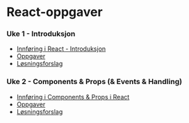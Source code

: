 
# React-oppgaver

### Uke 1 - Introduksjon
 - [Innføring i React - Introduksjon](https://github.com/dawood11/React-oppgaver/blob/master/Uke%201%20-%20Introduction/Innføring%20i%20React%20introduksjon.md)
 - [Oppgaver](https://github.com/dawood11/React-oppgaver/blob/master/Uke%201%20-%20Introduction/Uke%201%20-%20React%20-%20Introduksjon.md)
 - [Løsningsforslag](https://github.com/dawood11/React-oppgaver/blob/master/Uke%201%20-%20Introduction/Uke%201%20-%20React%20-%20Introduksjon%20-%20Løsningsforslag.md)

### Uke 2 - Components & Props (& Events & Handling)
 - [Innføring i Components & Props i React](https://github.com/dawood11/React-oppgaver/blob/master/Uke%202%20-%20Components%20%26%20Props/Innføring%20i%20Components%20%26%20Props.md)
 - [Oppgaver](https://github.com/dawood11/React-oppgaver/blob/master/Uke%202%20-%20Components%20%26%20Props/Uke%202%20-%20React%20-%20Component%20%26%20Props.md)
 - [Løsningsforslag](https://github.com/dawood11/React-oppgaver/blob/master/Uke%202%20-%20Components%20%26%20Props/Uke%202%20-%20React%20-%20Component%20%26%20Props%20-%20Løsningsforslag.md)

<!-- ### Uke 3 - Hooks: useState
 - [Innføring i React Hooks: useState](https://github.com/dawood11/React-oppgaver/blob/master/Uke%203%20-%20Hooks%3A%20useState/innføring%20i%20Hooks%3A%20useState.md)
 - [Oppgaver](https://github.com/dawood11/React-oppgaver/blob/master/Uke%203%20-%20Hooks%3A%20useState/Uke%203%20-%20Hooks%3A%20useState.md)
 - [Løsningsforslag](https://github.com/dawood11/React-oppgaver/blob/master/Uke%203%20-%20Hooks%3A%20useState/Uke%203%20-%20Hooks%3A%20useState%20-%20Løsningsforslag.md) -->

<!-- ### Uke 4 - Hooks: useEffect
 - [Innføring i React Hooks: useEffect & custom hooks](https://github.com/dawood11/React-oppgaver/blob/master/Uke%204%20-%20Hooks%3A%20useEffect%20%26%20custom%20hook/Innføring%20i%20Hooks%3A%20useEffect%20%26%20custom%20hook.md)
 - [Oppgaver](https://github.com/dawood11/React-oppgaver/blob/master/Uke%204%20-%20Hooks%3A%20useEffect%20%26%20custom%20hook/Uke%204%20-%20Hooks%3A%20useEffect%20%26%20custom%20hooks.md)
 - [Løsningsforslag](https://github.com/dawood11/React-oppgaver/blob/master/Uke%204%20-%20Hooks%3A%20useEffect%20%26%20custom%20hook/Uke%204%20-%20Hooks%3A%20useEffect%20%26%20custom%20hooks%20-%20Løsningsforslag.md) -->

<!-- ### Uke 5 - Debugging & testing
 - [Innføring i Debugging & testing](https://github.com/dawood11/React-oppgaver/blob/master/Uke%205%20-%20Debug%20%26%20Testing/Innføring%20i%20debugging%20%26%20Jest.md)
 - [Oppgaver](https://github.com/dawood11/React-oppgaver/blob/master/Uke%205%20-%20Debug%20%26%20Testing/Uke%205%20-%20Debug%20%26%20Testing.md)
 - [Løsningsforslag](https://github.com/dawood11/React-oppgaver/blob/master/Uke%205%20-%20Debug%20%26%20Testing/Uke%205%20-%20Debug%20%26%20Testing%20-%20Løsningsforslag.md) -->

<!-- ### Uke 6 - TypeScript ( & propTypes)
 - [Innføring i useContext](https://github.com/dawood11/React-oppgaver/blob/master/Uke%206%20-%20TypeScript%20(%20%26%20propTypes)/Innføring%20i%20PropTypes%20%26%20TypeScript.md)
 - [Oppgaver](https://github.com/dawood11/React-oppgaver/blob/master/Uke%206%20-%20TypeScript%20%28%20%26%20propTypes%29/Uke%206%20-%20TypeScript%20%28%20%26%20propTypes%29.md)
 - [Løsningsforslag](https://github.com/dawood11/React-oppgaver/blob/master/Uke%206%20-%20TypeScript%20%28%20%26%20propTypes%29/Uke%206%20-%20TypeScript%20%28%20%26%20propTypes%29%20-%20Løsningsforslag.md) -->

<!-- ### Uke 7 - React router dom
 - [Innføring i useContext](https://github.com/dawood11/React-oppgaver/blob/master/Uke%207%20-%20React%20router%20dom/Innføring%20i%20React%20router%20dom.md)
 - [Oppgaver](https://github.com/dawood11/React-oppgaver/blob/master/Uke%207%20-%20React%20router%20dom/Uke%207%20-%20React%20router%20dom.md)
 - [Løsningsforslag](https://github.com/dawood11/React-oppgaver/blob/master/Uke%207%20-%20React%20router%20dom/Uke%207%20-%20React%20router%20dom%20-%20Løsningsforslag.md) -->

<!-- ### Uke 8 - Hooks: useContext
 - [Innføring i useContext](https://github.com/dawood11/React-oppgaver/blob/master/Uke%208%20-%20Hooks%3A%20useContext/Innføring%20i%20useContext.md)
 - [Oppgaver](https://github.com/dawood11/React-oppgaver/blob/master/Uke%208%20-%20Hooks%3A%20useContext/Uke%208%20-%20Hooks%3A%20useContext.md)
 - [Løsningsforslag](https://github.com/dawood11/React-oppgaver/blob/master/Uke%208%20-%20Hooks%3A%20useContext/Uke%208%20-%20Hooks%3A%20useContext%20-%20Løsningsforslag.md) -->

<!-- ### Uke 9 - Hooks: useContext
 - [Innføring i useContext](https://github.com/dawood11/React-oppgaver/blob/master/Uke%209%20-%20Hooks%3A%20useContext/Innføring%20i%20useContext.md)
 - [Oppgaver](https://github.com/dawood11/React-oppgaver/blob/master/Uke%209%20-%20Hooks%3A%20useContext/Uke%209%20-%20Hooks%3A%20useContext.md)
 - [Løsningsforslag](https://github.com/dawood11/React-oppgaver/blob/master/Uke%209%20-%20Hooks%3A%20useContext/Uke%209%20-%20Hooks%3A%20useContext%20-%20Løsningsforslag.md) -->

<!-- ### Uke 10 - Redux & Redux toolkit
 - [Innføring i Redux & Redux toolkit](https://github.com/dawood11/React-oppgaver/blob/master/Uke%209%20-%20Redux%20toolkit/Innføring%20i%20Redux%20toolkit.md)
 - [Oppgaver](https://github.com/dawood11/React-oppgaver/blob/master/Uke%209%20-%20Redux%20toolkit/Uke%209%20-%20Redux%20toolkit.md)
 - [Løsningsforslag](https://github.com/dawood11/React-oppgaver/blob/master/Uke%209%20-%20Redux%20toolkit/Uke%209%20-%20Redux%20toolkit%20-%20Løsningsforslag.md) -->

<!-- ### Uke 10 - Hooks: useReducer & useSelector
 - [Innføring i Hooks: useReducer & useSelector](https://github.com/dawood11/React-oppgaver/blob/master/Uke%2010%20-%20Hooks%3A%20useReducer%20%26%20useSelector/Innføring%20i%20Hooks%3A%20useReducer%20%26%20useSelector.md)
 - [Oppgaver](https://github.com/dawood11/React-oppgaver/blob/master/Uke%2010%20-%20Hooks%3A%20useReducer%20%26%20useSelector/Uke%2010%20-%20Hooks%3A%20useReducer%20%26%20useSelector.md)
 - [Løsningsforslag](https://github.com/dawood11/React-oppgaver/blob/master/Uke%2010%20-%20Hooks%3A%20useReducer%20%26%20useSelector/Uke%2010%20-%20Hooks%3A%20useReducer%20%26%20useSelector%20-%20Løsningsforslag.md) -->